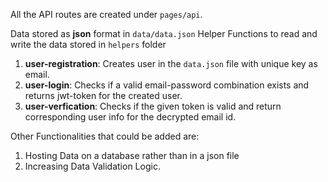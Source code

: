 All the API routes are created under `pages/api`.

Data stored as **json** format in `data/data.json`
Helper Functions to read and write the data stored in `helpers` folder

1. **user-registration**: Creates user in the `data.json` file with unique key as email.
2. **user-login**: Checks if a valid email-password combination exists and returns jwt-token for the created user.
3. **user-verfication**: Checks if the given token is valid and return corresponding user info for the decrypted email id.

Other Functionalities that could be added are:

1. Hosting Data on a database rather than in a json file
2. Increasing Data Validation Logic.
